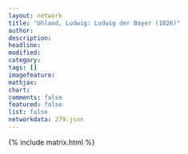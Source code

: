 ```yaml
---
layout: network
title: "Uhland, Ludwig: Ludwig der Bayer (1826)"
author:
description:
headline:
modified:
category:
tags: []
imagefeature: 
mathjax: 
chart: 
comments: false
featured: false
list: false
networkdata: 279.json
---
```

{% include matrix.html %}
